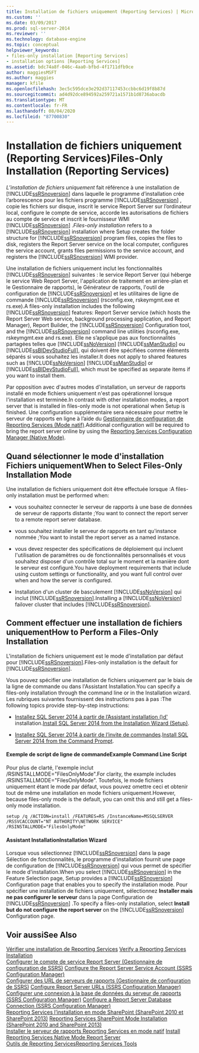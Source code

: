 ```yaml
---
title: Installation de fichiers uniquement (Reporting Services) | Microsoft Docs
ms.custom: ''
ms.date: 03/09/2017
ms.prod: sql-server-2014
ms.reviewer: ''
ms.technology: database-engine
ms.topic: conceptual
helpviewer_keywords:
- files-only installation [Reporting Services]
- installation options [Reporting Services]
ms.assetid: bdc74a8f-046c-4aa0-bfbd-4f1711dfb9ce
author: maggiesMSFT
ms.author: maggies
manager: kfile
ms.openlocfilehash: 3ec5c595dce3e292d37117453ccbbc6d19f8b87d
ms.sourcegitcommit: ad4d92dce894592a259721a1571b1d8736abacdb
ms.translationtype: MT
ms.contentlocale: fr-FR
ms.lasthandoff: 08/04/2020
ms.locfileid: "87700830"
---
```

# <a name="files-only-installation-reporting-services"></a><span data-ttu-id="4e443-102">Installation de fichiers uniquement (Reporting Services)</span><span class="sxs-lookup"><span data-stu-id="4e443-102">Files-Only Installation (Reporting Services)</span></span>
  <span data-ttu-id="4e443-103">*L’installation de fichiers uniquement* fait référence à une installation de [!INCLUDE[ssRSnoversion](../../includes/ssrsnoversion-md.md)] dans laquelle le programme d’installation crée l’arborescence pour les fichiers programme [!INCLUDE[ssRSnoversion](../../includes/ssrsnoversion-md.md)] , copie les fichiers sur disque, inscrit le service Report Server sur l’ordinateur local, configure le compte de service, accorde les autorisations de fichiers au compte de service et inscrit le fournisseur WMI [!INCLUDE[ssRSnoversion](../../includes/ssrsnoversion-md.md)] .</span><span class="sxs-lookup"><span data-stu-id="4e443-103">*Files-only installation* refers to a [!INCLUDE[ssRSnoversion](../../includes/ssrsnoversion-md.md)] installation where Setup creates the folder structure for [!INCLUDE[ssRSnoversion](../../includes/ssrsnoversion-md.md)] program files, copies the files to disk, registers the Report Server service on the local computer, configures the service account, grants files permissions to the service account, and registers the [!INCLUDE[ssRSnoversion](../../includes/ssrsnoversion-md.md)] WMI provider.</span></span>  
  
 <span data-ttu-id="4e443-104">Une installation de fichiers uniquement inclut les fonctionnalités [!INCLUDE[ssRSnoversion](../../includes/ssrsnoversion-md.md)] suivantes : le service Report Server (qui héberge le service Web Report Server, l'application de traitement en arrière-plan et le Gestionnaire de rapports), le Générateur de rapports, l'outil de configuration de [!INCLUDE[ssRSnoversion](../../includes/ssrsnoversion-md.md)] et les utilitaires de ligne de commande [!INCLUDE[ssRSnoversion](../../includes/ssrsnoversion-md.md)] (rsconfig.exe, rskeymgmt.exe et rs.exe).</span><span class="sxs-lookup"><span data-stu-id="4e443-104">A files-only installation includes the following [!INCLUDE[ssRSnoversion](../../includes/ssrsnoversion-md.md)] features: Report Server service (which hosts the Report Server Web service, background processing application, and Report Manager), Report Builder, the [!INCLUDE[ssRSnoversion](../../includes/ssrsnoversion-md.md)] Configuration tool, and the [!INCLUDE[ssRSnoversion](../../includes/ssrsnoversion-md.md)] command line utilities (rsconfig.exe, rskeymgmt.exe and rs.exe).</span></span> <span data-ttu-id="4e443-105">Elle ne s’applique pas aux fonctionnalités partagées telles que [!INCLUDE[ssNoVersion](../../includes/ssnoversion-md.md)] [!INCLUDE[ssManStudio](../../includes/ssmanstudio-md.md)] ou [!INCLUDE[ssBIDevStudioFull](../../includes/ssbidevstudiofull-md.md)], qui doivent être spécifiées comme éléments séparés si vous souhaitez les installer.</span><span class="sxs-lookup"><span data-stu-id="4e443-105">It does not apply to shared features such as [!INCLUDE[ssNoVersion](../../includes/ssnoversion-md.md)] [!INCLUDE[ssManStudio](../../includes/ssmanstudio-md.md)] or [!INCLUDE[ssBIDevStudioFull](../../includes/ssbidevstudiofull-md.md)], which must be specified as separate items if you want to install them.</span></span>  
  
 <span data-ttu-id="4e443-106">Par opposition avec d'autres modes d'installation, un serveur de rapports installé en mode fichiers uniquement n'est pas opérationnel lorsque l'installation est terminée.</span><span class="sxs-lookup"><span data-stu-id="4e443-106">In contrast with other installation modes, a report server that is installed in files-only mode is not operational when Setup is finished.</span></span> <span data-ttu-id="4e443-107">Une configuration supplémentaire sera nécessaire pour mettre le serveur de rapports en ligne à l’aide du [Gestionnaire de configuration de Reporting Services &#40;Mode natif&#41;](../../sql-server/install/reporting-services-configuration-manager-native-mode.md).</span><span class="sxs-lookup"><span data-stu-id="4e443-107">Additional configuration will be required to bring the report server online by using the [Reporting Services Configuration Manager &#40;Native Mode&#41;](../../sql-server/install/reporting-services-configuration-manager-native-mode.md).</span></span>  
  
## <a name="when-to-select-files-only-installation-mode"></a><span data-ttu-id="4e443-108">Quand sélectionner le mode d'installation Fichiers uniquement</span><span class="sxs-lookup"><span data-stu-id="4e443-108">When to Select Files-Only Installation Mode</span></span>  
 <span data-ttu-id="4e443-109">Une installation de fichiers uniquement doit être effectuée lorsque :</span><span class="sxs-lookup"><span data-stu-id="4e443-109">A files-only installation must be performed when:</span></span>  
  
-   <span data-ttu-id="4e443-110">vous souhaitez connecter le serveur de rapports à une base de données de serveur de rapports distante ;</span><span class="sxs-lookup"><span data-stu-id="4e443-110">You want to connect the report server to a remote report server database.</span></span>  
  
-   <span data-ttu-id="4e443-111">vous souhaitez installer le serveur de rapports en tant qu'instance nommée ;</span><span class="sxs-lookup"><span data-stu-id="4e443-111">You want to install the report server as a named instance.</span></span>  
  
-   <span data-ttu-id="4e443-112">vous devez respecter des spécifications de déploiement qui incluent l'utilisation de paramètres ou de fonctionnalités personnalisés et vous souhaitez disposer d'un contrôle total sur le moment et la manière dont le serveur est configuré.</span><span class="sxs-lookup"><span data-stu-id="4e443-112">You have deployment requirements that include using custom settings or functionality, and you want full control over when and how the server is configured.</span></span>  
  
-   <span data-ttu-id="4e443-113">Installation d'un cluster de basculement [!INCLUDE[ssNoVersion](../../includes/ssnoversion-md.md)] qui inclut [!INCLUDE[ssRSnoversion](../../includes/ssrsnoversion-md.md)].</span><span class="sxs-lookup"><span data-stu-id="4e443-113">Installing a [!INCLUDE[ssNoVersion](../../includes/ssnoversion-md.md)] failover cluster that includes [!INCLUDE[ssRSnoversion](../../includes/ssrsnoversion-md.md)].</span></span>  
  
## <a name="how-to-perform-a-files-only-installation"></a><span data-ttu-id="4e443-114">Comment effectuer une installation de fichiers uniquement</span><span class="sxs-lookup"><span data-stu-id="4e443-114">How to Perform a Files-Only Installation</span></span>  
 <span data-ttu-id="4e443-115">L'installation de fichiers uniquement est le mode d'installation par défaut pour [!INCLUDE[ssRSnoversion](../../includes/ssrsnoversion-md.md)].</span><span class="sxs-lookup"><span data-stu-id="4e443-115">Files-only installation is the default for [!INCLUDE[ssRSnoversion](../../includes/ssrsnoversion-md.md)].</span></span>  
  
 <span data-ttu-id="4e443-116">Vous pouvez spécifier une installation de fichiers uniquement par le biais de la ligne de commande ou dans l'Assistant Installation.</span><span class="sxs-lookup"><span data-stu-id="4e443-116">You can specify a files-only installation through the command line or in the Installation wizard.</span></span> <span data-ttu-id="4e443-117">Les rubriques suivantes fournissent des instructions pas à pas :</span><span class="sxs-lookup"><span data-stu-id="4e443-117">The following topics provide step-by-step instructions:</span></span>  
  
-   <span data-ttu-id="4e443-118">[Installez SQL Server 2014 à partir de l’Assistant installation &#40;&#41;d' ](../../database-engine/install-windows/install-sql-server-from-the-installation-wizard-setup.md)installation.</span><span class="sxs-lookup"><span data-stu-id="4e443-118">[Install SQL Server 2014 from the Installation Wizard &#40;Setup&#41;](../../database-engine/install-windows/install-sql-server-from-the-installation-wizard-setup.md).</span></span>  
  
-   <span data-ttu-id="4e443-119">[Installez SQL Server 2014 à partir de l’invite de commandes](../../database-engine/install-windows/install-sql-server-from-the-command-prompt.md).</span><span class="sxs-lookup"><span data-stu-id="4e443-119">[Install SQL Server 2014 from the Command Prompt](../../database-engine/install-windows/install-sql-server-from-the-command-prompt.md).</span></span>  
  
#### <a name="example-command-line-script"></a><span data-ttu-id="4e443-120">Exemple de script de ligne de commande</span><span class="sxs-lookup"><span data-stu-id="4e443-120">Example Command Line Script</span></span>  
 <span data-ttu-id="4e443-121">Pour plus de clarté, l'exemple inclut /RSINSTALLMODE="FilesOnlyMode".</span><span class="sxs-lookup"><span data-stu-id="4e443-121">For clarity, the example includes /RSINSTALLMODE="FilesOnlyMode".</span></span> <span data-ttu-id="4e443-122">Toutefois, le mode fichiers uniquement étant le mode par défaut, vous pouvez omettre ceci et obtenir tout de même une installation en mode fichiers uniquement.</span><span class="sxs-lookup"><span data-stu-id="4e443-122">However, because files-only mode is the default, you can omit this and still get a files-only mode installation.</span></span>  
  
```  
setup /q /ACTION=install /FEATURES=RS /InstanceName=MSSQLSERVER /RSSVCACCOUNT="NT AUTHORITY\NETWORK SERVICE" /RSINSTALLMODE="FilesOnlyMode"  
```  
  
#### <a name="installation-wizard"></a><span data-ttu-id="4e443-123">Assistant Installation</span><span class="sxs-lookup"><span data-stu-id="4e443-123">Installation Wizard</span></span>  
 <span data-ttu-id="4e443-124">Lorsque vous sélectionnez [!INCLUDE[ssRSnoversion](../../includes/ssrsnoversion-md.md)] dans la page Sélection de fonctionnalités, le programme d'installation fournit une page de configuration de [!INCLUDE[ssRSnoversion](../../includes/ssrsnoversion-md.md)] qui vous permet de spécifier le mode d'installation.</span><span class="sxs-lookup"><span data-stu-id="4e443-124">When you select [!INCLUDE[ssRSnoversion](../../includes/ssrsnoversion-md.md)] in the Feature Selection page, Setup provides a [!INCLUDE[ssRSnoversion](../../includes/ssrsnoversion-md.md)] Configuration page that enables you to specify the installation mode.</span></span> <span data-ttu-id="4e443-125">Pour spécifier une installation de fichiers uniquement, sélectionnez **Installer mais ne pas configurer le serveur** dans la page Configuration de [!INCLUDE[ssRSnoversion](../../includes/ssrsnoversion-md.md)] .</span><span class="sxs-lookup"><span data-stu-id="4e443-125">To specify a files-only installation, select **Install but do not configure the report server** on the [!INCLUDE[ssRSnoversion](../../includes/ssrsnoversion-md.md)] Configuration page.</span></span>  
  
## <a name="see-also"></a><span data-ttu-id="4e443-126">Voir aussi</span><span class="sxs-lookup"><span data-stu-id="4e443-126">See Also</span></span>  
 <span data-ttu-id="4e443-127">[Vérifier une installation de Reporting Services](verify-a-reporting-services-installation.md) </span><span class="sxs-lookup"><span data-stu-id="4e443-127">[Verify a Reporting Services Installation](verify-a-reporting-services-installation.md) </span></span>  
 <span data-ttu-id="4e443-128">[Configurer le compte de service Report Server &#40;Gestionnaire de configuration de SSRS&#41;](configure-the-report-server-service-account-ssrs-configuration-manager.md) </span><span class="sxs-lookup"><span data-stu-id="4e443-128">[Configure the Report Server Service Account &#40;SSRS Configuration Manager&#41;](configure-the-report-server-service-account-ssrs-configuration-manager.md) </span></span>  
 <span data-ttu-id="4e443-129">[Configurer des URL de serveurs de rapports &#40;Gestionnaire de configuration de SSRS&#41;](configure-report-server-urls-ssrs-configuration-manager.md) </span><span class="sxs-lookup"><span data-stu-id="4e443-129">[Configure Report Server URLs  &#40;SSRS Configuration Manager&#41;](configure-report-server-urls-ssrs-configuration-manager.md) </span></span>  
 <span data-ttu-id="4e443-130">[Configurer une connexion à la base de données du serveur de rapports &#40;SSRS Configuration Manager&#41;](../../sql-server/install/configure-a-report-server-database-connection-ssrs-configuration-manager.md) </span><span class="sxs-lookup"><span data-stu-id="4e443-130">[Configure a Report Server Database Connection  &#40;SSRS Configuration Manager&#41;](../../sql-server/install/configure-a-report-server-database-connection-ssrs-configuration-manager.md) </span></span>  
 <span data-ttu-id="4e443-131">[Reporting Services l’installation en mode SharePoint &#40;SharePoint 2010 et SharePoint 2013&#41;](install-reporting-services-sharepoint-mode.md) </span><span class="sxs-lookup"><span data-stu-id="4e443-131">[Reporting Services SharePoint Mode Installation &#40;SharePoint 2010 and SharePoint 2013&#41;](install-reporting-services-sharepoint-mode.md) </span></span>  
 <span data-ttu-id="4e443-132">[Installer le serveur de rapports Reporting Services en mode natif](install-reporting-services-native-mode-report-server.md) </span><span class="sxs-lookup"><span data-stu-id="4e443-132">[Install Reporting Services Native Mode Report Server](install-reporting-services-native-mode-report-server.md) </span></span>  
 [<span data-ttu-id="4e443-133">Outils de Reporting Services</span><span class="sxs-lookup"><span data-stu-id="4e443-133">Reporting Services Tools</span></span>](../tools/reporting-services-tools.md)  
  
  

